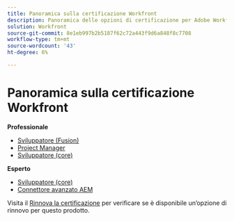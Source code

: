 ```yaml
---
title: Panoramica sulla certificazione Workfront
description: Panoramica delle opzioni di certificazione per Adobe Workfront
solution: Workfront
source-git-commit: 8e1eb997b2b5187f62c72a443f9d6a848f8c7708
workflow-type: tm+mt
source-wordcount: '43'
ht-degree: 6%

---
```


# Panoramica sulla certificazione Workfront

**Professionale**

* [Sviluppatore (Fusion)](/help/certifications/aw/aw-fusion-p-developer.md) <!--AD0-E902-->
* [Project Manager](/help/certifications/aw/aw-p-project-manager.md) <!--AD0-E903-->
* [Sviluppatore (core)](/help/certifications/aw/aw-core-p-developer.md) <!--AD0-E905-->

**Esperto**

* [Sviluppatore (core)](/help/certifications/aw/aw-core-e-developer.md) <!--AD0-E904-->
* [Connettore avanzato AEM](/help/certifications/aw/aw-aem-e-connector.md) <!--AD0-E906-->

Visita il [Rinnova la certificazione](/help/certifications/renew.md) per verificare se è disponibile un’opzione di rinnovo per questo prodotto.

